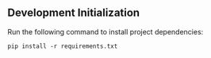 Development Initialization
--------------------------
Run the following command to install project dependencies:
   ```
   pip install -r requirements.txt
   ```